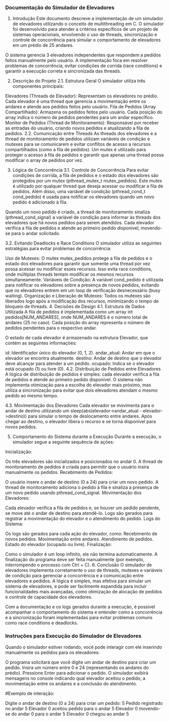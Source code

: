 ### Documentação do Simulador de Elevadores

1. Introdução
Este documento descreve a implementação de um simulador de elevadores utilizando o conceito de multithreading em C. O simulador foi desenvolvido para atender a critérios específicos de um projeto de sistemas operacionais, envolvendo o uso de threads, sincronização e controle de concorrência para simular o comportamento de elevadores em um prédio de 25 andares.

O sistema gerencia 3 elevadores independentes que respondem a pedidos feitos manualmente pelo usuário. A implementação foca em resolver problemas de concorrência, evitar condições de corrida (race conditions) e garantir a execução correta e sincronizada das threads.

2. Descrição do Projeto
2.1. Estrutura Geral
O simulador utiliza três componentes principais:

Elevadores (Threads de Elevador): Representam os elevadores no prédio. Cada elevador é uma thread que gerencia a movimentação entre os andares e atende aos pedidos feitos pelo usuário.
Fila de Pedidos (Array Compartilhado): Armazena os pedidos feitos pelo usuário. Cada posição do array indica o número de pedidos pendentes para um andar específico.
Monitor de Pedidos (Thread de Monitoramento): Responsável por receber as entradas do usuário, criando novos pedidos e atualizando a fila de pedidos.
2.2. Comunicação entre Threads
As threads dos elevadores e a thread de monitoramento de pedidos utilizam variáveis de condição e mutexes para se comunicarem e evitar conflitos de acesso a recursos compartilhados (como a fila de pedidos). Um mutex é utilizado para proteger o acesso à fila de pedidos e garantir que apenas uma thread possa modificar o array de pedidos por vez.

3. Lógica de Concorrência
3.1. Controle de Concorrência
Para evitar condições de corrida, a fila de pedidos e o estado dos elevadores são protegidos por um mutex (pthread_mutex_t mutex_pedidos). Este mutex é utilizado por qualquer thread que deseja acessar ou modificar a fila de pedidos. Além disso, uma variável de condição (pthread_cond_t cond_pedido) é usada para notificar os elevadores quando um novo pedido é adicionado à fila.

Quando um novo pedido é criado, a thread de monitoramento sinaliza (pthread_cond_signal) a variável de condição para informar às threads dos elevadores que há novos pedidos para serem atendidos. Cada elevador verifica a fila de pedidos e atende ao primeiro pedido disponível, movendo-se para o andar solicitado.

3.2. Evitando Deadlocks e Race Conditions
O simulador utiliza as seguintes estratégias para evitar problemas de concorrência:

Uso de Mutexes: O mutex mutex_pedidos protege a fila de pedidos e o estado dos elevadores para garantir que somente uma thread por vez possa acessar ou modificar esses recursos. Isso evita race conditions, onde múltiplas threads tentam modificar os mesmos recursos simultaneamente.
Variáveis de Condição: A variável cond_pedido é utilizada para notificar os elevadores sobre a presença de novos pedidos, evitando que os elevadores entrem em um loop de verificação desnecessário (busy waiting).
Organização e Liberação de Mutexes: Todos os mutexes são liberados logo após a modificação dos recursos, minimizando o tempo de bloqueio de threads.
4. Decisões de Design
4.1. Estrutura de Dados Utilizada
A fila de pedidos é implementada como um array int pedidos[NUM_ANDARES], onde NUM_ANDARES é o número total de andares (25 no caso). Cada posição do array representa o número de pedidos pendentes para o respectivo andar.

O estado de cada elevador é armazenado na estrutura Elevador, que contém as seguintes informações:

id: Identificador único do elevador (0, 1, 2).
andar_atual: Andar em que o elevador se encontra atualmente.
destino: Andar de destino que o elevador deve alcançar para atender a um pedido.
ocupado: Indica se o elevador está ocupado (1) ou livre (0).
4.2. Distribuição de Pedidos entre Elevadores
A lógica de distribuição de pedidos é simples: cada elevador verifica a fila de pedidos e atende ao primeiro pedido disponível. O sistema não implementa otimização para a escolha do elevador mais próximo, mas utiliza a sincronização para evitar que dois elevadores atendam o mesmo pedido ao mesmo tempo.

4.3. Movimentação dos Elevadores
Cada elevador se movimenta para o andar de destino utilizando um sleep(abs(elevador->andar_atual - elevador->destino)) para simular o tempo de deslocamento entre andares. Após chegar ao destino, o elevador libera o recurso e se torna disponível para novos pedidos.

5. Comportamento do Sistema durante a Execução
Durante a execução, o simulador segue a seguinte sequência de ações:

Inicialização:

Os três elevadores são inicializados e posicionados no andar 0.
A thread de monitoramento de pedidos é criada para permitir que o usuário insira manualmente os pedidos.
Recebimento de Pedidos:

O usuário insere o andar de destino (0 a 24) para criar um novo pedido.
A thread de monitoramento adiciona o pedido à fila e sinaliza a presença de um novo pedido usando pthread_cond_signal.
Movimentação dos Elevadores:

Cada elevador verifica a fila de pedidos e, se houver um pedido pendente, se move até o andar de destino para atendê-lo.
Logs são gerados para registrar a movimentação do elevador e o atendimento do pedido.
Logs do Sistema:

Os logs são gerados para cada ação do elevador, como:
Recebimento de novos pedidos.
Movimentação entre andares.
Atendimento de pedidos.
Estado do elevador (ocupado ou livre).
Finalização:

Como o simulador é um loop infinito, ele não termina automaticamente. A finalização do programa deve ser feita manualmente (por exemplo, interrompendo o processo com Ctrl + C).
6. Conclusão
O simulador de elevadores implementa corretamente o uso de threads, mutexes e variáveis de condição para gerenciar a concorrência e a comunicação entre elevadores e pedidos. A lógica é simples, mas efetiva para simular um sistema de elevadores, e pode ser facilmente expandida para incluir funcionalidades mais avançadas, como otimização de alocação de pedidos e controle de capacidade dos elevadores.

Com a documentação e os logs gerados durante a execução, é possível acompanhar o comportamento do sistema e entender como a concorrência e a sincronização foram implementadas para evitar problemas comuns como race conditions e deadlocks.


### Instruções para  Execução do Simulador de Elevadores

Quando o simulador estiver rodando, você pode interagir com ele inserindo manualmente os pedidos para os elevadores:

O programa solicitará que você digite um andar de destino para criar um pedido.
Insira um número entre 0 e 24 (representando os andares do prédio).
Pressione Enter para adicionar o pedido.
O simulador exibirá mensagens no console indicando qual elevador aceitou o pedido, a movimentação entre os andares e a conclusão do atendimento.

#Exemplo de interação:

Digite o andar de destino (0 a 24) para criar um pedido: 5
Pedido registrado no andar 5
Elevador 0 aceitou pedido para o andar 5
Elevador 0 movendo-se do andar 0 para o andar 5
Elevador 0 chegou ao andar 5






